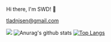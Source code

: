 Hi there, I'm SWD! 👋

tladnjsen@gmail.com

![](https://komarev.com/ghpvc/?username=pm1100tm)
![Anurag's github stats](https://github-readme-stats.vercel.app/api?username=pm1100tm&show_icons=true&theme=dracula)
[![Top Langs](https://github-readme-stats.vercel.app/api/top-langs/?username=pm1100tm&langs_count=8)](https://github.com/anuraghazra/github-readme-stats)
